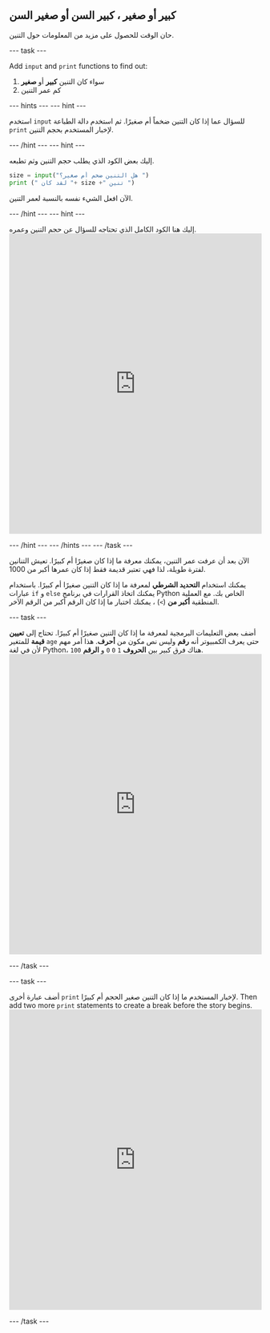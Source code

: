 ## كبير أو صغير ، كبير السن أو صغير السن

حان الوقت للحصول على مزيد من المعلومات حول التنين.

\--- task \---

Add `input` and `print` functions to find out:

1. سواء كان التنين **كبير** أو **صغير**
2. كم عمر التنين

\--- hints \--- \--- hint \---

استخدم `input` للسؤال عما إذا كان التنين ضخماً أم صغيرًا. ثم استخدم دالة الطباعة `print` لإخبار المستخدم بحجم التنين.

\--- /hint \--- \--- hint \---

إليك بعض الكود الذي يطلب حجم التنين وثم تطبعه.

```python
size = input("هل التنين ضخم أم صغير؟ ")
print (" لقد كان "+ size +" تنين ")
```

الآن افعل الشيء نفسه بالنسبة لعمر التنين.

\--- /hint \--- \--- hint \---

إليك هنا الكود الكامل الذي تحتاجه للسؤال عن حجم التنين وعمره. <iframe src="https://trinket.io/embed/python/3f9399e144" width="100%" height="600" frameborder="0" marginwidth="0" marginheight="0" allowfullscreen mark="crwd-mark"></iframe> 

\--- /hint \--- \--- /hints \--- \--- /task \---

الآن بعد أن عرفت عمر التنين، يمكنك معرفة ما إذا كان صغيرًا أم كبيرًا. تعيش التنانين لفترة طويلة، لذا فهي تعتبر قديمة فقط إذا كان عمرها أكبر من 1000.

يمكنك استخدام **التحديد الشرطي** لمعرفة ما إذا كان التنين صغيرًا أم كبيرًا. باستخدام عبارات `if` و `else` يمكنك اتخاذ القرارات في برنامج Python الخاص بك. مع العملية المنطقية **أكبر من** (`>`) ، يمكنك اختبار ما إذا كان الرقم أكبر من الرقم الآخر.

\--- task \---

أضف بعض التعليمات البرمجية لمعرفة ما إذا كان التنين صغيرًا أم كبيرًا. تحتاج إلى **تعيين قيمة** للمتغير `age` حتى يعرف الكمبيوتر أنه **رقم** وليس نص مكون من **أحرف**. هذا أمر مهم لأن في لغة Python، هناك فرق كبير بين **الحروف** `1` `0` `0` و **الرقم** `100`. <iframe src="https://trinket.io/embed/python/a3e3d4568c" width="100%" height="600" frameborder="0" marginwidth="0" marginheight="0" allowfullscreen mark="crwd-mark"></iframe> 

\--- /task \---

\--- task \---

أضف عبارة أخرى `print` لإخبار المستخدم ما إذا كان التنين صغير الحجم أم كبيرًا. Then add two more `print` statements to create a break before the story begins. <iframe src="https://trinket.io/embed/python/c747445ac5" width="100%" height="600" frameborder="0" marginwidth="0" marginheight="0" allowfullscreen mark="crwd-mark"></iframe> 

\--- /task \---